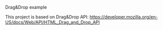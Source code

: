 Drag&Drop example

This project is based on Drag&Drop API:
https://developer.mozilla.org/en-US/docs/Web/API/HTML_Drag_and_Drop_API